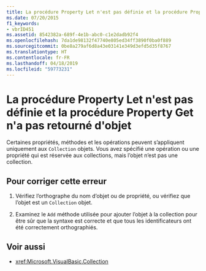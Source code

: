 ```yaml
---
title: La procédure Property Let n'est pas définie et la procédure Property Get n'a pas retourné d'objet
ms.date: 07/20/2015
f1_keywords:
- vbrID451
ms.assetid: 8542382a-689f-4e1b-abc0-c1e2dadb92f4
ms.openlocfilehash: 7da1de98132f47740e805ed34ff3890f0ba0f889
ms.sourcegitcommit: 0be8a279af6d8a43e03141e349d3efd5d35f8767
ms.translationtype: HT
ms.contentlocale: fr-FR
ms.lasthandoff: 04/18/2019
ms.locfileid: "59773231"
---
```

# <a name="property-let-procedure-not-defined-and-property-get-procedure-did-not-return-an-object"></a>La procédure Property Let n'est pas définie et la procédure Property Get n'a pas retourné d'objet
Certaines propriétés, méthodes et les opérations peuvent s’appliquent uniquement aux `Collection` objets. Vous avez spécifié une opération ou une propriété qui est réservée aux collections, mais l’objet n’est pas une collection.  
  
## <a name="to-correct-this-error"></a>Pour corriger cette erreur  
  
1. Vérifiez l’orthographe du nom d’objet ou de propriété, ou vérifiez que l’objet est un `Collection` objet.  
  
2. Examinez le `Add` méthode utilisée pour ajouter l’objet à la collection pour être sûr que la syntaxe est correcte et que tous les identificateurs ont été correctement orthographiés.  
  
## <a name="see-also"></a>Voir aussi

- <xref:Microsoft.VisualBasic.Collection>

